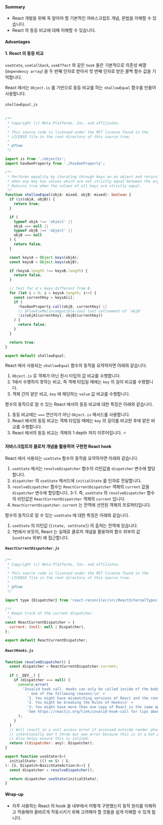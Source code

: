 #### Summary
- React 개발을 위해 꼭 알아야 할 기본적인 자바스크립트 개념, 문법을 이해할 수 있습니다.
- React 의 동등 비교에 대해 이해할 수 있습니다.

#### Advantages
#### 1. React 의 동등 비교
`useState`, `useCallback`, `useEffect` 와 같은 `hook` 들은 기본적으로 의존성 배열 (`dependency array`) 을 두 번째 인자로 받아서 첫 번째 인자로 받은 콜백 함수 값을 기억합니다.

React 에서는 `Object.is` 를 기반으로 동등 비교를 하는 `shallowEqual` 함수를 만들어 사용합니다.

###### `shallowEqual.js`
```ts
/**
 * Copyright (c) Meta Platforms, Inc. and affiliates.
 *
 * This source code is licensed under the MIT license found in the
 * LICENSE file in the root directory of this source tree.
 *
 * @flow
 */

import is from './objectIs';
import hasOwnProperty from './hasOwnProperty';

/**
 * Performs equality by iterating through keys on an object and returning false
 * when any key has values which are not strictly equal between the arguments.
 * Returns true when the values of all keys are strictly equal.
 */
function shallowEqual(objA: mixed, objB: mixed): boolean {
  if (is(objA, objB)) {
    return true;
  }

  if (
    typeof objA !== 'object' ||
    objA === null ||
    typeof objB !== 'object' ||
    objB === null
  ) {
    return false;
  }

  const keysA = Object.keys(objA);
  const keysB = Object.keys(objB);

  if (keysA.length !== keysB.length) {
    return false;
  }

  // Test for A's keys different from B.
  for (let i = 0; i < keysA.length; i++) {
    const currentKey = keysA[i];
    if (
      !hasOwnProperty.call(objB, currentKey) ||
      // $FlowFixMe[incompatible-use] lost refinement of `objB`
      !is(objA[currentKey], objB[currentKey])
    ) {
      return false;
    }
  }

  return true;
}

export default shallowEqual;
```

React 에서 사용되는 `shallowEqual` 함수의 동작을 요약하자면 아래와 같습니다.

1. `Object.is` 로 객체가 아닌 원시 타입의 값 비교를 수행합니다.
2. 1에서 수행하지 못하는 비교, 즉 객체 타입일 때에는 `key` 의 길이 비교를 수행합니다.
3. 객체 간의 얕은 비교, `key` 에 해당하는 `value` 값 비교를 수행합니다.

함수의 동작으로 알 수 있는 React 에서의 동등 비교에 대한 특징은 아래와 같습니다.

1. 동등 비교에는 `===` 연산자가 아닌 `Object.is` 메서드를 사용합니다.
2. React 에서의 동등 비교는 객체 타입일 때에는 `key` 의 길이를 비교한 후에 얕은 비교를 수행합니다.
3. React 에서의 동등 비교는 객체의 1 depth 까지 이루어집니다. ⭐

#### 자바스크립트의 클로저 개념을 활용하여 구현한 React hook

React 에서 사용되는 `useState` 함수의 동작을 요약하자면 아래와 같습니다.

1. `useState` 에서는 `resolveDispatcher` 함수의 리턴값을 `dispatcher` 변수에 할당합니다.
2. `dispatcher` 의 `useState` 메서드에 `initialState` 를 인자로 전달합니다.
3. `resolveDispatcher` 함수는 `ReactCurrentDispatcher` 객체의 `current` 값을 `dispatcher` 변수에 할당합니다.
  3-1. 즉, `useState` 의 `resolveDispatcher` 함수의 리턴값은 `ReactCurrentDispatcher` 객체의 `current` 입니다.
4. `ReactCurrentDispatcher.current` 는 전역에 선언된 객체의 프로퍼티입니다.

함수의 동작으로 알 수 있는 `useState` 에 대한 특징은 아래와 같습니다.

1. `useState` 의 리턴값 (`[state, setState]`) 의 출처는 전역에 있습니다.
2. 1번에서 보듯이, React 는 실제로 클로저 개념을 활용하여 함수 외부의 값 (`useState` 외부) 에 접근합니다.

##### `ReactCurrentDispatcher.js`
```js
/**
 * Copyright (c) Meta Platforms, Inc. and affiliates.
 *
 * This source code is licensed under the MIT license found in the
 * LICENSE file in the root directory of this source tree.
 *
 * @flow
 */

import type {Dispatcher} from 'react-reconciler/src/ReactInternalTypes';

/**
 * Keeps track of the current dispatcher.
 */
const ReactCurrentDispatcher = {
  current: (null: null | Dispatcher),
};

export default ReactCurrentDispatcher;
```

##### `ReactHooks.js`
```js
function resolveDispatcher() {
  const dispatcher = ReactCurrentDispatcher.current;
  
  if (__DEV__) {
    if (dispatcher === null) {
      console.error(
        'Invalid hook call. Hooks can only be called inside of the body of a function component. This could happen for' +
          ' one of the following reasons:\n' +
          '1. You might have mismatching versions of React and the renderer (such as React DOM)\n' +
          '2. You might be breaking the Rules of Hooks\n' +
          '3. You might have more than one copy of React in the same app\n' +
          'See https://reactjs.org/link/invalid-hook-call for tips about how to debug and fix this problem.',
      );
    }
  }
  // Will result in a null access error if accessed outside render phase. We
  // intentionally don't throw our own error because this is in a hot path.
  // Also helps ensure this is inlined.
  return ((dispatcher: any): Dispatcher);
}

export function useState<S>(
  initialState: (() => S) | S,
): [S, Dispatch<BasicStateAction<S>>] {
  const dispatcher = resolveDispatcher();

  return dispatcher.useState(initialState);
}
```

#### Wrap-up
- 자주 사용하는 React 의 hook 을 내부에서 어떻게 구현했는지 동작 원리를 이해하고 적용해야 올바르게 작동시키기 위해 고려해야 할 것들을 쉽게 이해할 수 있게 됩니다.